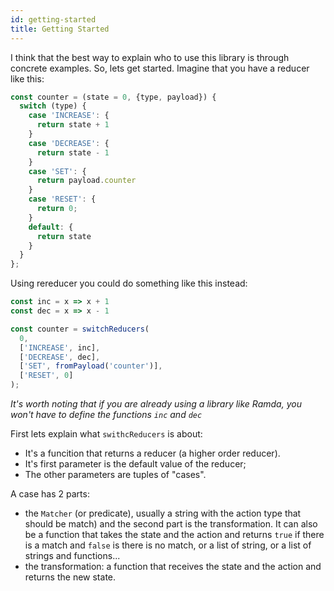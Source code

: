 ```yaml
---
id: getting-started
title: Getting Started
---
```


I think that the best way to explain who to use this library is through concrete examples. So, lets get started. Imagine that you have a reducer like this:

```js
const counter = (state = 0, {type, payload}) {
  switch (type) {
    case 'INCREASE': {
      return state + 1
    }
    case 'DECREASE': {
      return state - 1
    }
    case 'SET': {
      return payload.counter
    }
    case 'RESET': {
      return 0;
    }
    default: {
      return state
    }
  }
};
```

Using rereducer you could do something like this instead:

```js
const inc = x => x + 1
const dec = x => x - 1

const counter = switchReducers(
  0,
  ['INCREASE', inc],
  ['DECREASE', dec],
  ['SET', fromPayload('counter')],
  ['RESET', 0]
);
```

_It's worth noting that if you are already using a library like Ramda, you won't have to define the functions `inc` and `dec`_

First lets explain what `swithcReducers` is about:

- It's a funcition that returns a reducer (a higher order reducer).
- It's first parameter is the default value of the reducer;
- The other parameters are tuples of "cases".

A case has 2 parts:
 - the `Matcher` (or predicate), usually a string with the action type that should be match) and the second part is the transformation. It can also be a function that takes the state and the action and returns `true` if there is a match and `false` is there is no match, or a list of string, or a list of strings and functions...
- the transformation: a function that receives the state and the action and returns the new state.

